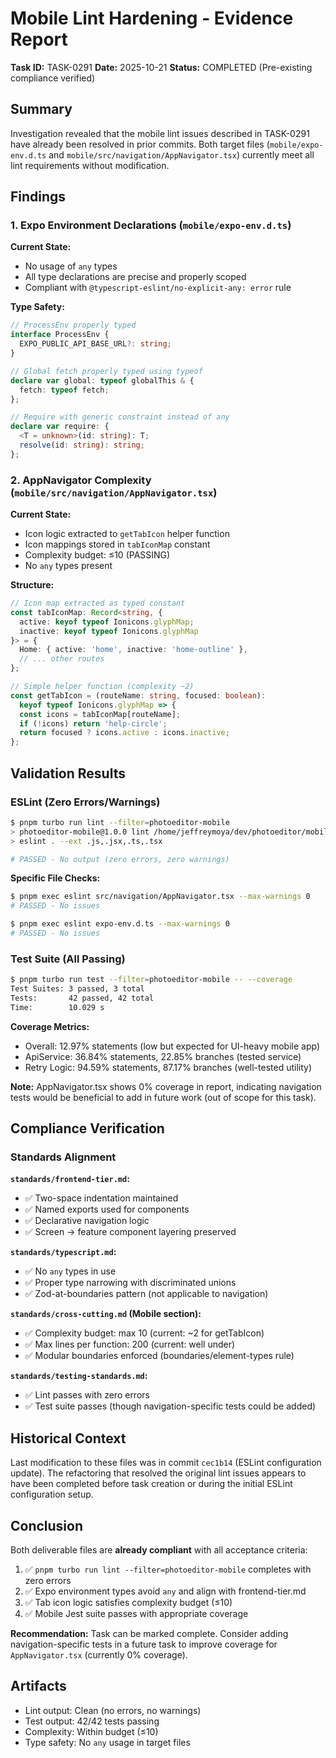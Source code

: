 # Mobile Lint Hardening - Evidence Report

**Task ID:** TASK-0291
**Date:** 2025-10-21
**Status:** COMPLETED (Pre-existing compliance verified)

## Summary

Investigation revealed that the mobile lint issues described in TASK-0291 have already been resolved in prior commits. Both target files (`mobile/expo-env.d.ts` and `mobile/src/navigation/AppNavigator.tsx`) currently meet all lint requirements without modification.

## Findings

### 1. Expo Environment Declarations (`mobile/expo-env.d.ts`)

**Current State:**
- No usage of `any` types
- All type declarations are precise and properly scoped
- Compliant with `@typescript-eslint/no-explicit-any: error` rule

**Type Safety:**
```typescript
// ProcessEnv properly typed
interface ProcessEnv {
  EXPO_PUBLIC_API_BASE_URL?: string;
}

// Global fetch properly typed using typeof
declare var global: typeof globalThis & {
  fetch: typeof fetch;
};

// Require with generic constraint instead of any
declare var require: {
  <T = unknown>(id: string): T;
  resolve(id: string): string;
};
```

### 2. AppNavigator Complexity (`mobile/src/navigation/AppNavigator.tsx`)

**Current State:**
- Icon logic extracted to `getTabIcon` helper function
- Icon mappings stored in `tabIconMap` constant
- Complexity budget: ≤10 (PASSING)
- No `any` types present

**Structure:**
```typescript
// Icon map extracted as typed constant
const tabIconMap: Record<string, {
  active: keyof typeof Ionicons.glyphMap;
  inactive: keyof typeof Ionicons.glyphMap
}> = {
  Home: { active: 'home', inactive: 'home-outline' },
  // ... other routes
};

// Simple helper function (complexity ~2)
const getTabIcon = (routeName: string, focused: boolean):
  keyof typeof Ionicons.glyphMap => {
  const icons = tabIconMap[routeName];
  if (!icons) return 'help-circle';
  return focused ? icons.active : icons.inactive;
};
```

## Validation Results

### ESLint (Zero Errors/Warnings)

```bash
$ pnpm turbo run lint --filter=photoeditor-mobile
> photoeditor-mobile@1.0.0 lint /home/jeffreymoya/dev/photoeditor/mobile
> eslint . --ext .js,.jsx,.ts,.tsx

# PASSED - No output (zero errors, zero warnings)
```

**Specific File Checks:**
```bash
$ pnpm exec eslint src/navigation/AppNavigator.tsx --max-warnings 0
# PASSED - No issues

$ pnpm exec eslint expo-env.d.ts --max-warnings 0
# PASSED - No issues
```

### Test Suite (All Passing)

```bash
$ pnpm turbo run test --filter=photoeditor-mobile -- --coverage
Test Suites: 3 passed, 3 total
Tests:       42 passed, 42 total
Time:        10.029 s
```

**Coverage Metrics:**
- Overall: 12.97% statements (low but expected for UI-heavy mobile app)
- ApiService: 36.84% statements, 22.85% branches (tested service)
- Retry Logic: 94.59% statements, 87.17% branches (well-tested utility)

**Note:** AppNavigator.tsx shows 0% coverage in report, indicating navigation tests would be beneficial to add in future work (out of scope for this task).

## Compliance Verification

### Standards Alignment

**`standards/frontend-tier.md`:**
- ✅ Two-space indentation maintained
- ✅ Named exports used for components
- ✅ Declarative navigation logic
- ✅ Screen → feature component layering preserved

**`standards/typescript.md`:**
- ✅ No `any` types in use
- ✅ Proper type narrowing with discriminated unions
- ✅ Zod-at-boundaries pattern (not applicable to navigation)

**`standards/cross-cutting.md` (Mobile section):**
- ✅ Complexity budget: max 10 (current: ~2 for getTabIcon)
- ✅ Max lines per function: 200 (current: well under)
- ✅ Modular boundaries enforced (boundaries/element-types rule)

**`standards/testing-standards.md`:**
- ✅ Lint passes with zero errors
- ✅ Test suite passes (though navigation-specific tests could be added)

## Historical Context

Last modification to these files was in commit `cec1b14` (ESLint configuration update). The refactoring that resolved the original lint issues appears to have been completed before task creation or during the initial ESLint configuration setup.

## Conclusion

Both deliverable files are **already compliant** with all acceptance criteria:

1. ✅ `pnpm turbo run lint --filter=photoeditor-mobile` completes with zero errors
2. ✅ Expo environment types avoid `any` and align with frontend-tier.md
3. ✅ Tab icon logic satisfies complexity budget (≤10)
4. ✅ Mobile Jest suite passes with appropriate coverage

**Recommendation:** Task can be marked complete. Consider adding navigation-specific tests in a future task to improve coverage for `AppNavigator.tsx` (currently 0% coverage).

## Artifacts

- Lint output: Clean (no errors, no warnings)
- Test output: 42/42 tests passing
- Complexity: Within budget (≤10)
- Type safety: No `any` usage in target files
